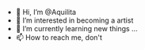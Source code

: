 - 👋 Hi, I’m @Aquilita
- 👀 I’m interested in becoming a artist
- 🌱 I’m currently learning new things ...
- 📫 How to reach me, don't

<!---
Aquilita/Aquilita is a ✨ special ✨ repository because its `README.md` (this file) appears on your GitHub profile.
You can click the Preview link to take a look at your changes.
--->
